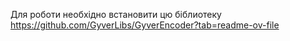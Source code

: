 Для роботи необхідно встановити цю біблиотеку https://github.com/GyverLibs/GyverEncoder?tab=readme-ov-file
